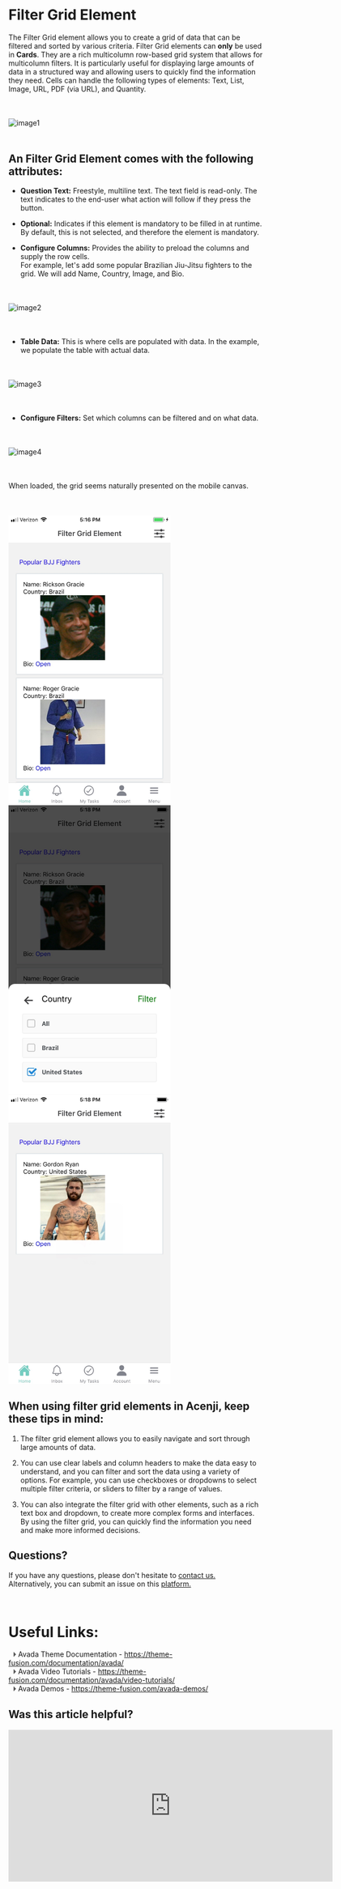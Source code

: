 # Filter Grid Element

The Filter Grid element allows you to create a grid of data that can be filtered and sorted by various criteria. Filter Grid elements can **only** be used in **Cards**. They are a rich multicolumn row-based grid system that allows for multicolumn filters. It is particularly useful for displaying large amounts of data in a structured way and allowing users to quickly find the information they need.
Cells can handle the following types of elements: Text, List, Image, URL, PDF (via URL), and Quantity.
<p style="margin-top:50px;"></p>

![image1](../../../../images/cards/elements/filter-grid/filter-grid1.png)
<p style="margin-top:50px;"></p>

## An Filter Grid Element comes with the following attributes:

- **Question Text:** Freestyle, multiline text. The text field is read-only. The text indicates to the end-user what action will follow if they press the button.  

- **Optional:** Indicates if this element is mandatory to be filled in at runtime. By default, this is not selected, and therefore the element is mandatory.  

- **Configure Columns:** Provides the ability to preload the columns and supply the row cells.   
For example, let's add some popular Brazilian Jiu-Jitsu fighters to the grid. We will add Name, Country, Image, and Bio.  
<p style="margin-top:50px;"></p>

![image2](../../../../images/cards/elements/filter-grid/filter-grid2.png)
<p style="margin-top:50px;"></p>

   
- **Table Data:** This is where cells are populated with data. In the example, we populate the table with actual data.
<p style="margin-top:50px;"></p>

![image3](../../../../images/cards/elements/filter-grid/filter-grid3.png)
<p style="margin-top:50px;"></p>

- **Configure Filters:** Set which columns can be filtered and on what data.
<p style="margin-top:50px;"></p>

![image4](../../../../images/cards/elements/filter-grid/filter-grid4.png)
<p style="margin-top:50px;"></p>

When loaded, the grid seems naturally presented on the mobile canvas.
<p style="margin-top:50px;"></p>


<img src="./images/cards/elements/filter-grid/filter-grid6.jpg" alt="" width="320" style="padding-right: 45px;">

<img src="./images/cards/elements/filter-grid/filter-grid5.jpg" alt="" width="320" style="padding-right: 45px;">

<img src="./images/cards/elements/filter-grid/filter-grid7.jpg" alt="" width="320" style="padding-right: 35px;">  
  

  
  
## When using filter grid elements in Acenji, keep these tips in mind:   
    
1. The filter grid element allows you to easily navigate and sort through large amounts of data.   
  
2. You can use clear labels and column headers to make the data easy to understand, and you can filter and sort the data using a variety of options. For example, you can use checkboxes or dropdowns to select multiple filter criteria, or sliders to filter by a range of values.  
    
3. You can also integrate the filter grid with other elements, such as a rich text box and dropdown, to create more complex forms and interfaces. By using the filter grid, you can quickly find the information you need and make more informed decisions.  
  

## Questions? 

If you have any questions, please don't hesitate to <a href="https://www.acenji.com/contact" target="_blank" rel="noopener">contact us.</a>   
Alternatively, you can submit an issue on this <a href="https://github.com/acenji/acenji-help/issues" target="_blank" rel="noopener">platform.</a>


<p style="margin-top:70px;"></p>

# Useful Links:

<span class="triangle"></span> Avada Theme Documentation - https://theme-fusion.com/documentation/avada/     
<span class="triangle"></span> Avada Video Tutorials - https://theme-fusion.com/documentation/avada/video-tutorials/    
<span class="triangle"></span> Avada Demos - https://theme-fusion.com/avada-demos/  


<style>
.triangle {
display: inline-block;
width: 0;
height: 0;
border-style: solid;
border-width: 5px 0 5px 5px;
border-color: transparent transparent transparent #595959;
margin-left: 10px;
}
</style>
<p style="margin-top:30px;"></p>


## Was this article helpful?

<iframe src="https://docs.google.com/forms/d/e/1FAIpQLSdl5dvbimdEqlFwd2GO-HJLBU29OIVPZbv-T4gzYIEFfDW8yA/viewform?embedded=true" width="640" height="300" frameborder="0" marginheight="0" marginwidth="0">Wird geladen…</iframe>











